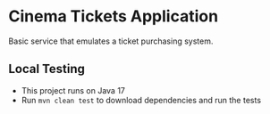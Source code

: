 # Cinema Tickets Application
Basic service that emulates a ticket purchasing system.

## Local Testing
- This project runs on Java 17
- Run `mvn clean test` to download dependencies and run the tests

